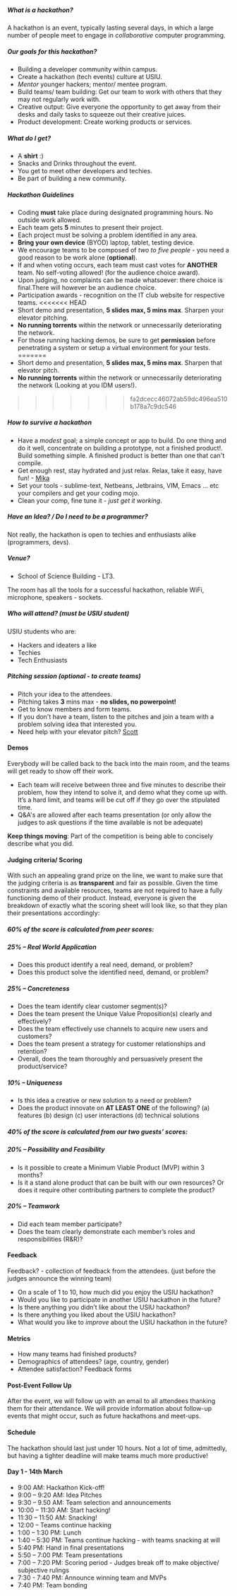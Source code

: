 ##### What is a _hackathon_?

A hackathon is an event, typically lasting several days, in which a large number of people meet to engage in _collaborative_ computer programming.


##### Our goals for this hackathon?

- Building a developer community within campus.
- Create a hackathon (tech events) culture at USIU.
- _Mentor_ younger hackers; mentor/ mentee program.
- Build teams/ team building: Get our team to work with others that they may not regularly work with.
- Creative output: Give everyone the opportunity to get away from their desks and daily tasks to squeeze out their creative juices.
- Product development: Create working products or services.


##### What do I get?

- A **shirt** :)
- Snacks and Drinks throughout the event.
- You get to meet other developers and techies.
- Be part of building a new community.


##### Hackathon Guidelines

- Coding **must** take place during designated programming hours. No outside work allowed.
- Each team gets **5** minutes to present their project.
- Each project must be solving a problem identified in any area.
- **Bring your own device** (BYOD) laptop, tablet, testing device.
- We encourage teams to be composed of _two to five people_ - you need a good reason to be work alone (**optional**).
- If and when voting occurs, each team must cast votes for **ANOTHER** team. No self-voting allowed! (for the audience choice award).
- Upon judging, no complaints can be made whatsoever: there choice is final.There will however be an audience choice.
- Participation awards - recognition on the IT club website for respective teams.
<<<<<<< HEAD
- Short demo and presentation, **5 slides max, 5 mins max**. Sharpen your elevator pitching.
- **No running torrents** within the network or unnecessarily deteriorating the network.
- For those running hacking demos, be sure to get **permission** before penetrating a system or setup a virtual environment for your tests.
=======
- Short demo and presentation, **5 slides max, 5 mins max**. Sharpen that elevator pitch.
- **No running torrents** within the network or unnecessarily deteriorating the network (Looking at you IDM users!).
>>>>>>> fa2dcecc46072ab59dc496ea510b178a7c9dc546


##### How to survive a hackathon


- Have a _modest_ goal; a simple concept or app to build. Do one thing and do it well, concentrate on building a prototype, not a finished product!. Build something simple. A finished product is better than one that can't compile.
- Get enough rest, stay hydrated and just relax. Relax, take it easy, have fun! - [Mika](https://www.youtube.com/watch?v=RVmG_d3HKBA)
- Set your tools - sublime-text, Netbeans, Jetbrains, VIM, Emacs ... etc your compilers and get your coding mojo.
- Clean your comp, fine tune it - _just get it working_.


##### Have an Idea? / Do I need to be a programmer?

Not really, the hackathon is open to techies and enthusiasts alike (programmers, devs).


##### Venue?

- School of Science Building - LT3.

The room has all the tools for a successful hackathon, reliable WiFi, microphone, speakers - sockets.


##### Who will attend? (must be USIU student)

USIU students who are: 
- Hackers and ideaters a like
- Techies
- Tech Enthusiasts


##### Pitching session (optional - to create teams)

- Pitch your idea to the attendees.
- Pitching takes **3** mins max - **no slides, no powerpoint!**
- Get to know members and form teams.
- If you don't have a team, listen to the pitches and join a team with a problem solving idea that interested you.
- Need help with your elevator pitch? [Scott](http://scottberkun.com/essays/38-how-to-pitch-an-idea/)



#### Demos

Everybody will be called back to the back into the main room, and the teams will get ready to show off their work.

- Each team will receive between three and five minutes to describe their problem, how they intend to solve it, and demo what they come up with. It’s a hard limit, and teams will be cut off if they go over the stipulated time.
- Q&A's are allowed after each teams presentation (or only allow the judges to ask questions if the time available is not be adequate)

**Keep things moving**: Part of the competition is being able to concisely describe what you did.


#### Judging criteria/ Scoring


With such an appealing grand prize on the line, we want to make sure that the judging criteria is as **transparent** and fair as possible. Given the time constraints and available resources, teams are not required to have a fully functioning demo of their product. Instead, everyone is given the breakdown of exactly what the scoring sheet will look like, so that they plan their presentations accordingly:

##### 60% of the score is calculated from peer scores:

##### 25% – Real World Application

- Does this product identify a real need, demand, or problem?
- Does this product solve the identified need, demand, or problem?

##### 25% – Concreteness

- Does the team identify clear customer segment(s)?
- Does the team present the Unique Value Proposition(s) clearly and effectively?
- Does the team effectively use channels to acquire new users and customers?
- Does the team present a strategy for customer relationships and retention?
- Overall, does the team thoroughly and persuasively present the product/service?

##### 10% – Uniqueness

- Is this idea a creative or new solution to a need or problem?
- Does the product innovate on **AT LEAST ONE** of the following?
(a) features
(b) design
(c) user interactions
(d) technical solutions

##### 40% of the score is calculated from our two guests’ scores:

##### 20% – Possibility and Feasibility

- Is it possible to create a Minimum Viable Product (MVP) within 3 months?
- Is it a stand alone product that can be built with our own resources? Or does it require other contributing partners to complete the product?

##### 20% – Teamwork

- Did each team member participate?
- Does the team clearly demonstrate each member’s roles and responsibilities (R&R)?


#### Feedback

Feedback? - collection of feedback from the attendees. (just before the judges announce the winning team)

- On a scale of 1 to 10, how much did you enjoy the USIU hackathon?
- Would you like to participate in another USIU hackathon in the future?
- Is there anything you didn’t like about the USIU hackathon?
- Is there anything you liked about the USIU hackathon?
- What would you like to _improve_ about the USIU hackathon in the future?


#### Metrics

- How many teams had finished products?
- Demographics of attendees? (age, country, gender)
- Attendee satisfaction? Feedback forms


#### Post-Event Follow Up

After the event, we will follow up with an email to all attendees thanking them for their attendance. We will provide information about follow-up events that might occur, such as future hackathons and meet-ups.


#### Schedule

The hackathon should last just under 10 hours. Not a lot of time, admittedly, but having a tighter deadline will make teams much more productive!

#### Day 1 - 14th March

* 9:00 AM: Hackathon Kick-off!
* 9:00 – 9:20 AM: Idea Pitches
* 9:30 – 9.50 AM: Team selection and announcements
* 10:00 – 11:30 AM: Start hacking!
* 11:30 – 11:50 AM: Snacking!
* 12:00 – Teams continue hacking
* 1:00 – 1:30 PM: Lunch
* 1:40 – 5:30 PM: Teams continue hacking - with teams snacking at will
* 5:40 PM: Hand in final presentations
* 5:50 – 7:00 PM: Team presentations
* 7:00 – 7:20 PM: Scoring period - Judges break off to make objective/ subjective rulings
* 7:30 - 7:40 PM: Announce winning team and MVPs
* 7:40 PM: Team bonding
